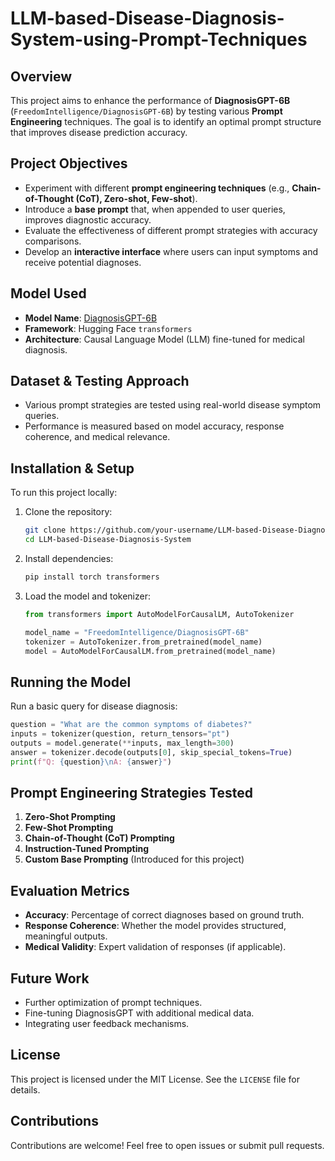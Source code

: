 # LLM-based-Disease-Diagnosis-System-using-Prompt-Techniques

## Overview

This project aims to enhance the performance of **DiagnosisGPT-6B** (`FreedomIntelligence/DiagnosisGPT-6B`) by testing various **Prompt Engineering** techniques. The goal is to identify an optimal prompt structure that improves disease prediction accuracy.

## Project Objectives

- Experiment with different **prompt engineering techniques** (e.g., **Chain-of-Thought (CoT), Zero-shot, Few-shot**).
- Introduce a **base prompt** that, when appended to user queries, improves diagnostic accuracy.
- Evaluate the effectiveness of different prompt strategies with accuracy comparisons.
- Develop an **interactive interface** where users can input symptoms and receive potential diagnoses.

## Model Used

- **Model Name**: [DiagnosisGPT-6B](https://huggingface.co/FreedomIntelligence/DiagnosisGPT-6B)
- **Framework**: Hugging Face `transformers`
- **Architecture**: Causal Language Model (LLM) fine-tuned for medical diagnosis.

## Dataset & Testing Approach

- Various prompt strategies are tested using real-world disease symptom queries.
- Performance is measured based on model accuracy, response coherence, and medical relevance.

## Installation & Setup

To run this project locally:

1. Clone the repository:

   ```bash
   git clone https://github.com/your-username/LLM-based-Disease-Diagnosis-System.git
   cd LLM-based-Disease-Diagnosis-System
   ```

2. Install dependencies:

   ```bash
   pip install torch transformers
   ```

3. Load the model and tokenizer:

   ```python
   from transformers import AutoModelForCausalLM, AutoTokenizer

   model_name = "FreedomIntelligence/DiagnosisGPT-6B"
   tokenizer = AutoTokenizer.from_pretrained(model_name)
   model = AutoModelForCausalLM.from_pretrained(model_name)
   ```

## Running the Model

Run a basic query for disease diagnosis:

```python
question = "What are the common symptoms of diabetes?"
inputs = tokenizer(question, return_tensors="pt")
outputs = model.generate(**inputs, max_length=300)
answer = tokenizer.decode(outputs[0], skip_special_tokens=True)
print(f"Q: {question}\nA: {answer}")
```

## Prompt Engineering Strategies Tested

1. **Zero-Shot Prompting**
2. **Few-Shot Prompting**
3. **Chain-of-Thought (CoT) Prompting**
4. **Instruction-Tuned Prompting**
5. **Custom Base Prompting** (Introduced for this project)

## Evaluation Metrics

- **Accuracy**: Percentage of correct diagnoses based on ground truth.
- **Response Coherence**: Whether the model provides structured, meaningful outputs.
- **Medical Validity**: Expert validation of responses (if applicable).

## Future Work

- Further optimization of prompt techniques.
- Fine-tuning DiagnosisGPT with additional medical data.
- Integrating user feedback mechanisms.

## License

This project is licensed under the MIT License. See the `LICENSE` file for details.

## Contributions

Contributions are welcome! Feel free to open issues or submit pull requests.

